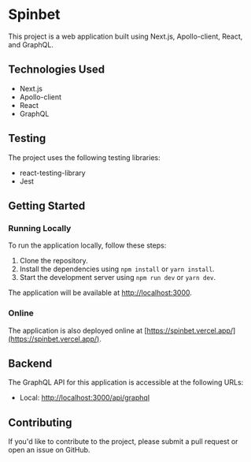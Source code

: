 # Spinbet

This project is a web application built using Next.js, Apollo-client, React, and GraphQL.

## Technologies Used

- Next.js
- Apollo-client
- React
- GraphQL

## Testing

The project uses the following testing libraries:

- react-testing-library
- Jest

## Getting Started

### Running Locally

To run the application locally, follow these steps:

1. Clone the repository.
2. Install the dependencies using `npm install` or `yarn install`.
3. Start the development server using `npm run dev` or `yarn dev`.

The application will be available at [http://localhost:3000](http://localhost:3000).

### Online

The application is also deployed online at [https://spinbet.vercel.app/](https://spinbet.vercel.app/).

## Backend

The GraphQL API for this application is accessible at the following URLs:

- Local: [http://localhost:3000/api/graphql](http://localhost:3000/api/graphql)

## Contributing

If you'd like to contribute to the project, please submit a pull request or open an issue on GitHub.
